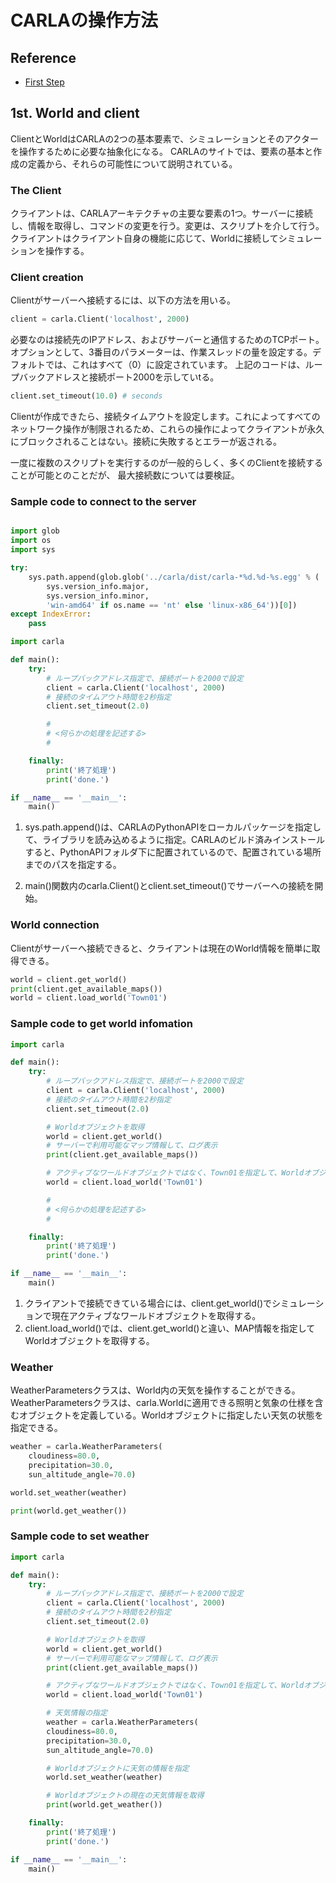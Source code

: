 # CARLAの操作方法

## Reference

- [First Step](https://carla.readthedocs.io/en/latest/core_world/)

## 1st. World and client

ClientとWorldはCARLAの2つの基本要素で、シミュレーションとそのアクターを操作するために必要な抽象化になる。
CARLAのサイトでは、要素の基本と作成の定義から、それらの可能性について説明されている。


### The Client

クライアントは、CARLAアーキテクチャの主要な要素の1つ。サーバーに接続し、情報を取得し、コマンドの変更を行う。変更は、スクリプトを介して行う。クライアントはクライアント自身の機能に応じて、Worldに接続してシミュレーションを操作する。

### Client creation

Clientがサーバーへ接続するには、以下の方法を用いる。

```python
client = carla.Client('localhost', 2000)
```

必要なのは接続先のIPアドレス、およびサーバーと通信するためのTCPポート。オプションとして、3番目のパラメーターは、作業スレッドの量を設定する。デフォルトでは、これはすべて（0）に設定されています。
上記のコードは、ループバックアドレスと接続ポート2000を示していtる。

```python
client.set_timeout(10.0) # seconds
```

Clientが作成できたら、接続タイムアウトを設定します。これによってすべてのネットワーク操作が制限されるため、これらの操作によってクライアントが永久にブロックされることはない。接続に失敗するとエラーが返される。

一度に複数のスクリプトを実行するのが一般的らしく、多くのClientを接続することが可能とのことだが、
最大接続数については要検証。

### Sample code to connect to the server

```python

import glob
import os
import sys

try:
    sys.path.append(glob.glob('../carla/dist/carla-*%d.%d-%s.egg' % (
        sys.version_info.major,
        sys.version_info.minor,
        'win-amd64' if os.name == 'nt' else 'linux-x86_64'))[0])
except IndexError:
    pass

import carla

def main():
    try:
        # ループバックアドレス指定で、接続ポートを2000で設定
        client = carla.Client('localhost', 2000)
        # 接続のタイムアウト時間を2秒指定
        client.set_timeout(2.0)

        #
        # <何らかの処理を記述する>
        #

    finally:
        print('終了処理')
        print('done.')

if __name__ == '__main__':
    main()

```

1. sys.path.append()は、CARLAのPythonAPIをローカルパッケージを指定して、ライブラリを読み込めるように指定。CARLAのビルド済みインストールすると、PythonAPIフォルダ下に配置されているので、配置されている場所までのパスを指定する。

2. main()関数内のcarla.Client()とclient.set_timeout()でサーバーへの接続を開始。


### World connection

Clientがサーバーへ接続できると、クライアントは現在のWorld情報を簡単に取得できる。

```py
world = client.get_world()
print(client.get_available_maps())
world = client.load_world('Town01')
```

### Sample code to get world infomation

```python
import carla

def main():
    try:
        # ループバックアドレス指定で、接続ポートを2000で設定
        client = carla.Client('localhost', 2000)
        # 接続のタイムアウト時間を2秒指定
        client.set_timeout(2.0)

        # Worldオブジェクトを取得
        world = client.get_world()
        # サーバーで利用可能なマップ情報して、ログ表示
        print(client.get_available_maps())

        # アクティブなワールドオブジェクトではなく、Town01を指定して、Worldオブジェクトを取得
        world = client.load_world('Town01')

        #
        # <何らかの処理を記述する>
        #

    finally:
        print('終了処理')
        print('done.')

if __name__ == '__main__':
    main()

```

1. クライアントで接続できている場合には、client.get_world()でシミュレーションで現在アクティブなワールドオブジェクトを取得する。
2. client.load_world()では、client.get_world()と違い、MAP情報を指定してWorldオブジェクトを取得する。


### Weather

WeatherParametersクラスは、World内の天気を操作することができる。
WeatherParametersクラスは、carla.Worldに適用できる照明と気象の仕様を含むオブジェクトを定義している。Worldオブジェクトに指定したい天気の状態を指定できる。

```python
weather = carla.WeatherParameters(
    cloudiness=80.0,
    precipitation=30.0,
    sun_altitude_angle=70.0)

world.set_weather(weather)

print(world.get_weather())
```

### Sample code to set weather

```python
import carla

def main():
    try:
        # ループバックアドレス指定で、接続ポートを2000で設定
        client = carla.Client('localhost', 2000)
        # 接続のタイムアウト時間を2秒指定
        client.set_timeout(2.0)

        # Worldオブジェクトを取得
        world = client.get_world()
        # サーバーで利用可能なマップ情報して、ログ表示
        print(client.get_available_maps())

        # アクティブなワールドオブジェクトではなく、Town01を指定して、Worldオブジェクトを取得
        world = client.load_world('Town01')

        # 天気情報の指定
        weather = carla.WeatherParameters(
        cloudiness=80.0,
        precipitation=30.0,
        sun_altitude_angle=70.0)

        # Worldオブジェクトに天気の情報を指定
        world.set_weather(weather)

        # Worldオブジェクトの現在の天気情報を取得
        print(world.get_weather())

    finally:
        print('終了処理')
        print('done.')

if __name__ == '__main__':
    main()
```
